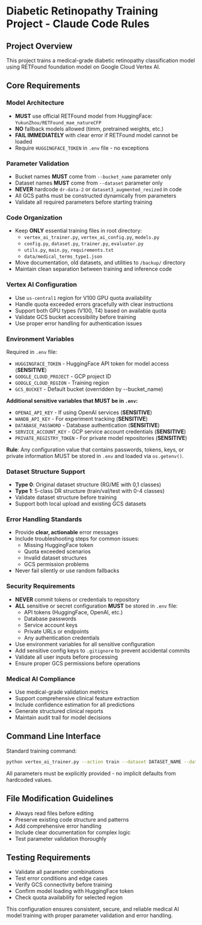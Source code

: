 # Diabetic Retinopathy Training Project - Claude Code Rules

## Project Overview
This project trains a medical-grade diabetic retinopathy classification model using RETFound foundation model on Google Cloud Vertex AI.

## Core Requirements

### Model Architecture
- **MUST** use official RETFound model from HuggingFace: `YukunZhou/RETFound_mae_natureCFP`
- **NO** fallback models allowed (timm, pretrained weights, etc.)
- **FAIL IMMEDIATELY** with clear error if RETFound model cannot be loaded
- Require `HUGGINGFACE_TOKEN` in `.env` file - no exceptions

### Parameter Validation
- Bucket names **MUST** come from `--bucket_name` parameter only
- Dataset names **MUST** come from `--dataset` parameter only
- **NEVER** hardcode `dr-data-2` or `dataset3_augmented_resized` in code
- All GCS paths must be constructed dynamically from parameters
- Validate all required parameters before starting training

### Code Organization
- Keep **ONLY** essential training files in root directory:
  - `vertex_ai_trainer.py`, `vertex_ai_config.py`, `models.py`
  - `config.py`, `dataset.py`, `trainer.py`, `evaluator.py`
  - `utils.py`, `main.py`, `requirements.txt`
  - `data/medical_terms_type1.json`
- Move documentation, old datasets, and utilities to `/backup/` directory
- Maintain clean separation between training and inference code

### Vertex AI Configuration
- Use `us-central1` region for V100 GPU quota availability
- Handle quota exceeded errors gracefully with clear instructions
- Support both GPU types (V100, T4) based on available quota
- Validate GCS bucket accessibility before training
- Use proper error handling for authentication issues

### Environment Variables
Required in `.env` file:
- `HUGGINGFACE_TOKEN` - HuggingFace API token for model access (**SENSITIVE**)
- `GOOGLE_CLOUD_PROJECT` - GCP project ID
- `GOOGLE_CLOUD_REGION` - Training region  
- `GCS_BUCKET` - Default bucket (overridden by --bucket_name)

**Additional sensitive variables that MUST be in `.env`:**
- `OPENAI_API_KEY` - If using OpenAI services (**SENSITIVE**)
- `WANDB_API_KEY` - For experiment tracking (**SENSITIVE**)
- `DATABASE_PASSWORD` - Database authentication (**SENSITIVE**)
- `SERVICE_ACCOUNT_KEY` - GCP service account credentials (**SENSITIVE**)
- `PRIVATE_REGISTRY_TOKEN` - For private model repositories (**SENSITIVE**)

**Rule**: Any configuration value that contains passwords, tokens, keys, or private information MUST be stored in `.env` and loaded via `os.getenv()`.

### Dataset Structure Support
- **Type 0**: Original dataset structure (RG/ME with 0,1 classes)
- **Type 1**: 5-class DR structure (train/val/test with 0-4 classes)
- Validate dataset structure before training
- Support both local upload and existing GCS datasets

### Error Handling Standards
- Provide **clear, actionable** error messages
- Include troubleshooting steps for common issues:
  - Missing HuggingFace token
  - Quota exceeded scenarios
  - Invalid dataset structures
  - GCS permission problems
- Never fail silently or use random fallbacks

### Security Requirements
- **NEVER** commit tokens or credentials to repository
- **ALL** sensitive or secret configuration **MUST** be stored in `.env` file:
  - API tokens (HuggingFace, OpenAI, etc.)
  - Database passwords
  - Service account keys
  - Private URLs or endpoints
  - Any authentication credentials
- Use environment variables for all sensitive configuration
- Add sensitive config keys to `.gitignore` to prevent accidental commits
- Validate all user inputs before processing
- Ensure proper GCS permissions before operations

### Medical AI Compliance
- Use medical-grade validation metrics
- Support comprehensive clinical feature extraction
- Include confidence estimation for all predictions
- Generate structured clinical reports
- Maintain audit trail for model decisions

## Command Line Interface
Standard training command:
```bash
python vertex_ai_trainer.py --action train --dataset DATASET_NAME --dataset-type 1 --bucket_name BUCKET_NAME --project_id PROJECT_ID --region us-central1
```

All parameters must be explicitly provided - no implicit defaults from hardcoded values.

## File Modification Guidelines
- Always read files before editing
- Preserve existing code structure and patterns
- Add comprehensive error handling
- Include clear documentation for complex logic
- Test parameter validation thoroughly

## Testing Requirements
- Validate all parameter combinations
- Test error conditions and edge cases
- Verify GCS connectivity before training
- Confirm model loading with HuggingFace token
- Check quota availability for selected region

This configuration ensures consistent, secure, and reliable medical AI model training with proper parameter validation and error handling.